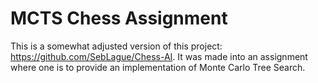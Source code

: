 # MCTS Chess Assignment

This is a somewhat adjusted version of this project: https://github.com/SebLague/Chess-AI. It was made into an
assignment where one is to provide an implementation of Monte Carlo Tree Search.
